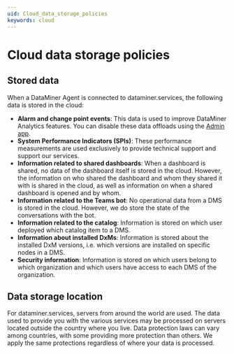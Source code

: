 ```yaml
---
uid: Cloud_data_storage_policies
keywords: cloud
---
```


# Cloud data storage policies

## Stored data

When a DataMiner Agent is connected to dataminer.services, the following data is stored in the cloud:

- **Alarm and change point events**: This data is used to improve DataMiner Analytics features. You can disable these data offloads using the [Admin app](xref:Controlling_cloudfeed_data_offloads).
- **System Performance Indicators (SPIs)**: These performance measurements are used exclusively to provide technical support and support our services.
- **Information related to shared dashboards**: When a dashboard is shared, no data of the dashboard itself is stored in the cloud. However, the information on who shared the dashboard and whom they shared it with is shared in the cloud, as well as information on when a shared dashboard is opened and by whom.
- **Information related to the Teams bot**: No operational data from a DMS is stored in the cloud. However, we do store the state of the conversations with the bot.
- **Information related to the catalog**: Information is stored on which user deployed which catalog item to a DMS.
- **Information about installed DxMs**: Information is stored about the installed DxM versions, i.e. which versions are installed on specific nodes in a DMS.
- **Security information**: Information is stored on which users belong to which organization and which users have access to each DMS of the organization.

## Data storage location

For dataminer.services, servers from around the world are used. The data used to provide you with the various services may be processed on servers located outside the country where you live. Data protection laws can vary among countries, with some providing more protection than others. We apply the same protections regardless of where your data is processed.

